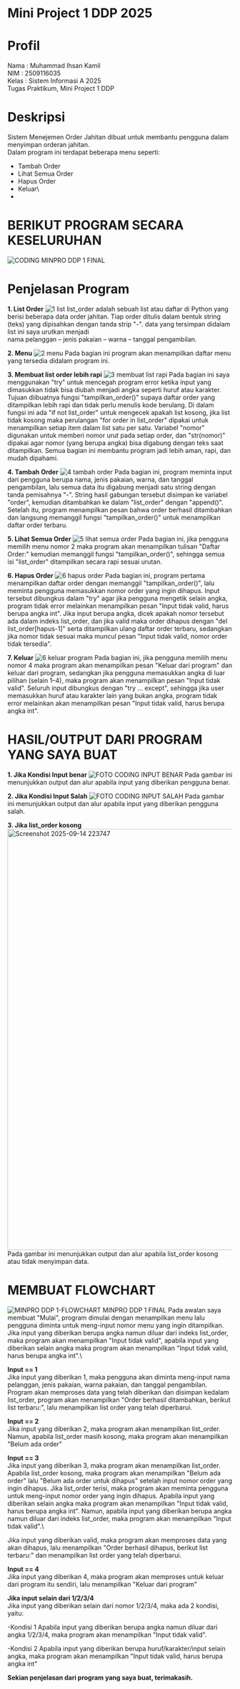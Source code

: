 # Mini Project 1 DDP 2025

# Profil
Nama  : Muhammad Ihsan Kamil\
NIM   : 2509116035\
Kelas : Sistem Informasi A 2025\
Tugas Praktikum, Mini Project 1 DDP

# Deskripsi
Sistem Menejemen Order Jahitan dibuat untuk membantu pengguna dalam menyimpan orderan jahitan.\
Dalam program ini terdapat beberapa menu seperti:
- Tambah Order
- Lihat Semua Order
- Hapus Order
- Keluar\
- 
# BERIKUT PROGRAM SECARA KESELURUHAN
![CODING MINPRO DDP 1 FINAL](https://github.com/user-attachments/assets/7061d1bb-a0ee-45cb-bf90-6e1150be04c1)
# Penjelasan Program
**1. List Order**
![1 list ](https://github.com/user-attachments/assets/3c3e8d00-889b-45af-92e8-5f448b0ffafd)
list_order adalah sebuah list atau daftar di Python yang berisi beberapa data order jahitan.
Tiap order ditulis dalam bentuk string (teks) yang dipisahkan dengan tanda strip "-".
data yang tersimpan didalam list ini saya urutkan menjadi\
nama pelanggan – jenis pakaian – warna – tanggal pengambilan.

**2. Menu**
![2 menu](https://github.com/user-attachments/assets/91da9682-b607-434a-9f5f-df716dbff9cb)
Pada bagian ini program akan menampilkan daftar menu yang tersedia didalam program ini.

**3. Membuat list order lebih rapi**
![3 membuat list rapi](https://github.com/user-attachments/assets/6f727675-92b7-4928-a16c-437e4a369774)
Pada bagian ini saya menggunakan "try" untuk mencegah program error ketika input yang dimasukkan tidak bisa diubah menjadi angka seperti huruf atau karakter. Tujuan diibuatnya fungsi "tampilkan_order()" supaya daftar order yang ditampilkan lebih rapi dan tidak perlu menulis kode berulang. Di dalam fungsi ini ada "if not list_order" untuk mengecek apakah list kosong, jika list tidak kosong maka perulangan "for order in list_order" dipakai untuk menampilkan setiap item dalam list satu per satu. Variabel "nomor" digunakan untuk memberi nomor urut pada setiap order, dan "str(nomor)" dipakai agar nomor (yang berupa angka) bisa digabung dengan teks saat ditampilkan. Semua bagian ini membantu program jadi lebih aman, rapi, dan mudah dipahami.

**4. Tambah Order**
![4 tambah order](https://github.com/user-attachments/assets/162b923c-ed8a-418a-b368-ebe4f45c0609)
Pada bagian ini, program meminta input dari pengguna berupa nama, jenis pakaian, warna, dan tanggal pengambilan, lalu semua data itu digabung menjadi satu string dengan tanda pemisahnya "-". String hasil gabungan tersebut disimpan ke variabel "order", kemudian ditambahkan ke dalam "list_order" dengan "append()". Setelah itu, program menampilkan pesan bahwa order berhasil ditambahkan dan langsung memanggil fungsi "tampilkan_order()" untuk menampilkan daftar order terbaru.

**5. Lihat Semua Order**
![5 lihat semua order](https://github.com/user-attachments/assets/33ca8352-8933-4bfc-a4b6-fbc8cd308033)
Pada bagian ini, jika pengguna memilih menu nomor 2 maka program akan menampilkan tulisan "Daftar Order:" kemudian memanggil fungsi "tampilkan_order()", sehingga semua isi "list_order" ditampilkan secara rapi sesuai urutan.

**6. Hapus Order**
![6 hapus order](https://github.com/user-attachments/assets/29c89721-26f1-4f08-a03f-e72761a1a95d)
Pada bagian ini, program pertama menampilkan daftar order dengan memanggil "tampilkan_order()", lalu meminta pengguna memasukkan nomor order yang ingin dihapus. Input tersebut dibungkus dalam "try" agar jika pengguna mengetik selain angka, program tidak error melainkan menampilkan pesan "Input tidak valid, harus berupa angka int". Jika input berupa angka, dicek apakah nomor tersebut ada dalam indeks list_order, dan jika valid maka order dihapus dengan "del list_order[hapus-1]" serta ditampilkan ulang daftar order terbaru, sedangkan jika nomor tidak sesuai maka muncul pesan "Input tidak valid, nomor order tidak tersedia".

**7. Keluar**
![6 keluar program](https://github.com/user-attachments/assets/fb8868a7-1e77-470f-8ac0-92567c42d335)
Pada bagian ini, jika pengguna memilih menu nomor 4 maka program akan menampilkan pesan "Keluar dari program" dan keluar dari program, sedangkan jika pengguna memasukkan angka di luar pilihan (selain 1–4), maka program akan menampilkan pesan "Input tidak valid". Seluruh input dibungkus dengan "try ... except", sehingga jika user memasukkan huruf atau karakter lain yang bukan angka, program tidak error melainkan akan menampilkan pesan "Input tidak valid, harus berupa angka int".

# HASIL/OUTPUT DARI PROGRAM YANG SAYA BUAT
**1. Jika Kondisi Input benar**
![FOTO CODING INPUT BENAR](https://github.com/user-attachments/assets/93109d71-c6c7-432c-aca5-387e607beb8f)
Pada gambar ini menunjukkan output dan alur apabila input yang diberikan pengguna benar.

**2. Jika Kondisi Input Salah**
![FOTO CODING INPUT SALAH](https://github.com/user-attachments/assets/df771000-3182-4f87-871d-a47651dd63a4)
Pada gambar ini menunjukkan output dan alur apabila input yang diberikan pengguna salah.

**3. Jika list_order kosong**
<img width="1703" height="943" alt="Screenshot 2025-09-14 223747" src="https://github.com/user-attachments/assets/13db4437-6d4e-45ae-99f9-8f4c7b7b05d1" />
Pada gambar ini menunjukkan output dan alur apabila list_order kosong atau tidak menyimpan data.

# MEMBUAT FLOWCHART
![MINPRO DDP 1-FLOWCHART MINPRO DDP 1 FINAL](https://github.com/user-attachments/assets/6e28a85a-47e7-4546-ae09-38738e9cdedd)
Pada awalan saya membuat "Mulai", program dimulai dengan menampilkan menu lalu pengguna diminta untuk meng-input nomor menu yang ingin ditampilkan. Jika input yang diberikan berupa angka namun diluar dari indeks list_order, maka program akan menampilkan "Input tidak valid", apabila input yang diberikan selain angka maka program akan menampilkan "Input tidak valid, harus berupa angka int".\

**Input == 1**\
Jika input yang diberikan 1, maka pengguna akan diminta meng-input nama pelanggan, jenis pakaian, warna pakaian, dan tanggal pengambilan. Program akan memproses data yang telah diberikan dan disimpan kedalam list_order, program akan menampilkan "Order berhasil ditambahkan, berikut list terbaru:", lalu menampilkan list order yang telah diperbarui.

**Input == 2**\
Jika input yang diberikan 2, maka program akan menampilkan list_order. Namun, apabila list_order masih kosong, maka program akan menampilkan "Belum ada order"

**Input == 3**\
Jika input yang diberikan 3, maka program akan menampilkan list_order. Apabila list_order kosong, maka program akan menampilkan "Belum ada order" lalu "Belum ada order untuk dihapus" setelah input nomor order yang ingin dihapus. Jika list_order terisi, maka program akan meminta pengguna untuk meng-input nomor order yang ingin dihapus. Apabila input yang diberikan selain angka maka program akan menampilkan "Input tidak valid, harus berupa angka int". Namun, apabila input yang diberikan berupa angka namun diluar dari indeks list_order, maka program akan menampilkan "Input tidak valid".\

Jika input yang diberikan valid, maka program akan memproses data yang akan dihapus, lalu menampilkan "Order berhasil dihapus, berikut list terbaru:" dan menampilkan list order yang telah diperbarui.

**Input == 4**\
Jika input yang diberikan 4, maka program akan memproses untuk keluar dari program itu sendiri, lalu menampilkan "Keluar dari program"

**Jika input selain dari 1/2/3/4**\
Jika input yang diberikan selain dari nomor 1/2/3/4, maka ada 2 kondisi, yaitu:

-Kondisi 1
Apabila input yang diberikan berupa angka namun diluar dari angka 1/2/3/4, maka program akan menampilkan "Input tidak valid".

-Kondisi 2
Apabila input yang diberikan berupa huruf/karakter/input selain angka, maka program akan menampilkan "Input tidak valid, harus berupa angka int"

**Sekian penjelasan dari program yang saya buat, terimakasih.**
